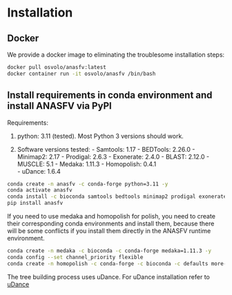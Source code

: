 # Installation

## Docker
We provide a docker image to eliminating the troublesome installation steps:
```bash
docker pull osvolo/anasfv:latest
docker container run -it osvolo/anasfv /bin/bash
```	 
## Install requirements in conda environment and install ANASFV via PyPI
Requirements:

1. python: 3.11 (tested). Most Python 3 versions should work.
   
2. Software versions tested:
 	  \- Samtools: 1.17
  	 \- BEDTools: 2.26.0
  	 \- Minimap2: 2.17
  	 \- Prodigal: 2.6.3
  	 \- Exonerate: 2.4.0
  	 \- BLAST: 2.12.0
  	 \- MUSCLE: 5.1
    \- Medaka: 1.11.3
    \- Homopolish: 0.4.1	
  	 \- uDance: 1.6.4
```bash
conda create -n anasfv -c conda-forge python=3.11 -y
conda activate anasfv
conda install -c bioconda samtools bedtools minimap2 prodigal exonerate blast muscle -y
pip install anasfv
```

If you need to use medaka and homopolish for polish, you need to create their corresponding conda environments and install them, because there will be some conflicts if you install them directly in the ANASFV runtime environment.
```bash
conda create -n medaka -c bioconda -c conda-forge medaka=1.11.3 -y
conda config --set channel_priority flexible
conda create -n homopolish -c conda-forge -c bioconda -c defaults more-itertools=8.4.0 homopolish=0.4.1 -y
```

The tree building process uses uDance. For uDance installation refer to [uDance](https://github.com/balabanmetin/uDance)
